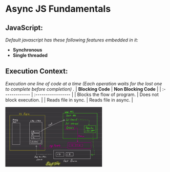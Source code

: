 # Async JS Fundamentals

## JavaScript:

_Default javascript has these following features embedded in it:_

- **Synchronous**
- **Single threaded**

## Execution Context:

_Execution one line of code at a time (Each operation waits for the lost one to complete before completion) ._
| **Blocking Code** | **Non Blocking Code** |
| :------------- | :----------------- |
| Blocks the flow of program. | Does not block execution. |
| Reads file in sync. | Reads file in async. |


<img  src="./public/image.png" width="60%">

